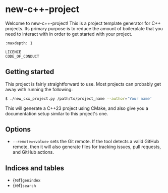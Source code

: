 # new-c++-project

Welcome to new-c++-project! This is a project template generator for C++ projects. Its primary
purpose is to reduce the amount of boilerplate that you need to interact with in order to get started
with your project.

```{toctree}
:maxdepth: 1

LICENCE
CODE_OF_CONDUCT
```

## Getting started

This project is fairly straightforward to use. Most projects can probably get away with running the
following:

```sh
$ ./new_cxx_project.py /path/to/project_name --author='Your name'
```

This will generate a C++23 project using CMake, and also give you a documentation setup similar to
this project's one.

## Options

* `--remote=<value>` sets the Git remote. If the tool detects a valid GitHub remote, then it will
  also generate files for tracking issues, pull requests, and GitHub actions.

## Indices and tables

* {ref}`genindex`
* {ref}`search`
